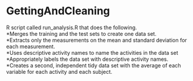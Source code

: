 GettingAndCleaning
==================
R script called run_analysis.R that does the following. <br>
*Merges the training and the test sets to create one data set.<br>
*Extracts only the measurements on the mean and standard deviation for each measurement. <br>
*Uses descriptive activity names to name the activities in the data set<br>
*Appropriately labels the data set with descriptive activity names. <br>
*Creates a second, independent tidy data set with the average of each variable for each activity and each subject. 
